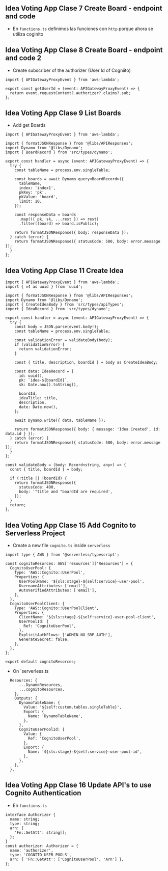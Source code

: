 ## Idea Voting App Clase 7 Create Board - endpoint and code

- En `functions.ts` definimos las funciones con `http` porque ahora se utiliza coginito

## Idea Voting App Clase 8 Create Board - endpoint and code 2

- Create subscriber of the authorizer (User Id of Cogniito)

```
import { APIGatewayProxyEvent } from 'aws-lambda';

export const getUserId = (event: APIGatewayProxyEvent) => {
  return event.requestContext?.authorizer?.claims?.sub;
};
```
## Idea Voting App Clase 9 List Boards
- Add get Boards
```
import { APIGatewayProxyEvent } from 'aws-lambda';

import { formatJSONResponse } from '@libs/APIResponses';
import Dynamo from '@libs/Dynamo';
import { BoardRecord } from 'src/types/dynamo';

export const handler = async (event: APIGatewayProxyEvent) => {
  try {
    const tableName = process.env.singleTable;

    const boards = await Dynamo.query<BoardRecord>({
      tableName,
      index: 'index1',
      pkKey: 'pk',
      pkValue: 'board',
      limit: 10,
    });

    const responseData = boards
      .map(({ pk, sk, ...rest }) => rest)
      .filter((board) => board.isPublic);

    return formatJSONResponse({ body: responseData });
  } catch (error) {
    return formatJSONResponse({ statusCode: 500, body: error.message });
  }
};

```

## Idea Voting App Clase 11 Create Idea
```
import { APIGatewayProxyEvent } from 'aws-lambda';
import { v4 as uuid } from 'uuid';

import { formatJSONResponse } from '@libs/APIResponses';
import Dynamo from '@libs/Dynamo';
import { CreateIdeaBody } from 'src/types/apiTypes';
import { IdeaRecord } from 'src/types/dynamo';

export const handler = async (event: APIGatewayProxyEvent) => {
  try {
    const body = JSON.parse(event.body!);
    const tableName = process.env.singleTable;

    const validationError = validateBody(body);
    if (validationError) {
      return validationError;
    }

    const { title, description, boardId } = body as CreateIdeaBody;

    const data: IdeaRecord = {
      id: uuid(),
      pk: `idea-${boardId}`,
      sk: Date.now().toString(),

      boardId,
      ideaTitle: title,
      description,
      date: Date.now(),
    };

    await Dynamo.write({ data, tableName });

    return formatJSONResponse({ body: { message: 'Idea Created', id: data.id } });
  } catch (error) {
    return formatJSONResponse({ statusCode: 500, body: error.message });
  }
};

const validateBody = (body: Record<string, any>) => {
  const { title, boardId } = body;

  if (!title || !boardId) {
    return formatJSONResponse({
      statusCode: 400,
      body: '"title and "boardId are required',
    });
  }
  return;
};

```

## Idea Voting App Clase 15 Add Cognito to Serverless Project
- Create a new file `cognito.ts` inside `serverless` 
```
import type { AWS } from '@serverless/typescript';

const cognitoResorces: AWS['resources']['Resources'] = {
  CognitoUserPool: {
    Type: 'AWS::Cognito::UserPool',
    Properties: {
      UserPoolName: '${sls:stage}-${self:service}-user-pool',
      UsernameAttributes: ['email'],
      AutoVerifiedAttributes: ['email'],
    },
  },
  CognitoUserPoolClient: {
    Type: 'AWS::Cognito::UserPoolClient',
    Properties: {
      ClientName: '${sls:stage}-${self:service}-user-pool-client',
      UserPoolId: {
        Ref: 'CognitoUserPool',
      },
      ExplicitAuthFlows: ['ADMIN_NO_SRP_AUTH'],
      GenerateSecret: false,
    },
  },
};

export default cognitoResorces;

```
- On `serverless.ts
```
  Resources: {
      ...DynamoResources,
      ...cognitoResources,
    },
    Outputs: {
      DynamoTableName: {
        Value: '${self:custom.tables.singleTable}',
        Export: {
          Name: 'DynamoTableName',
        },
      },
      CognitoUserPoolId: {
        Value: {
          Ref: 'CognitoUserPool',
        },
        Export: {
          Name: '${sls:stage}-${self:service}-user-pool-id',
        },
      },
    },
  },
```

## Idea Voting App Clase 16 Update API's to use Cognito Authentication
- En `functions.ts`
```
interface Authorizer {
  name: string;
  type: string;
  arn: {
    'Fn::GetAtt': string[];
  };
}
const authorizer: Authorizer = {
  name: 'authorizer',
  type: 'COGNITO_USER_POOLS',
  arn: { 'Fn::GetAtt': ['CognitoUserPool', 'Arn'] },
};

```